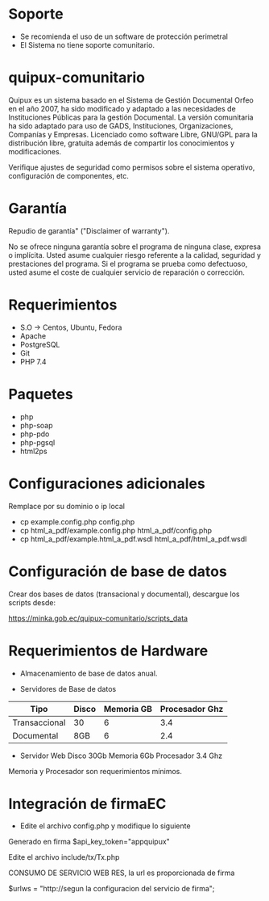 # Soporte

* Se recomienda el uso de un software de protección perimetral
* El Sistema no tiene soporte comunitario.

# quipux-comunitario

Quipux es un sistema basado en el Sistema de Gestión Documental Orfeo en el año 2007, ha sido modificado y adaptado a las necesidades de Instituciones Públicas para la gestión Documental.
La versión comunitaria ha sido adaptado para uso de GADS, Instituciones, Organizaciones, Companías y Empresas.
Licenciado como software Libre, GNU/GPL para la distribución libre, gratuita además de compartir los conocimientos y modificaciones.

Verifique ajustes de seguridad como permisos sobre el sistema operativo, configuración de componentes, etc.

# Garantía

Repudio de garantía" ("Disclaimer of warranty").

No se ofrece ninguna garantía sobre el programa de ninguna clase, expresa o implícita. Usted asume cualquier riesgo referente a la calidad, seguridad y prestaciones del programa. Si el programa se prueba como defectuoso, usted asume el coste de cualquier servicio de reparación o corrección.

# Requerimientos
* S.O -> Centos, Ubuntu, Fedora
* Apache
* PostgreSQL
* Git
* PHP 7.4

# Paquetes
* php
* php-soap
* php-pdo
* php-pgsql
* html2ps

# Configuraciones adicionales

Remplace por su dominio o ip local


* cp example.config.php config.php
* cp html_a_pdf/example.config.php html_a_pdf/config.php
* cp html_a_pdf/example.html_a_pdf.wsdl html_a_pdf/html_a_pdf.wsdl

# Configuración de base de datos

Crear dos bases de datos (transacional y documental), descargue los scripts desde:

https://minka.gob.ec/quipux-comunitario/scripts_data


# Requerimientos de Hardware
* Almacenamiento de base de datos anual.

* Servidores de Base de datos

| Tipo | Disco | Memoria GB | Procesador Ghz |
| ------ | ------ | ------ | ------ |
| Transaccional | 30 | 6 | 3.4 | 
| Documental | 8GB | 6 | 2.4 | 

* Servidor Web
Disco 30Gb
Memoria 6Gb
Procesador 3.4 Ghz


Memoria y Procesador son requerimientos mínimos.

# Integración de firmaEC
* Edite el archivo config.php y modifique lo siguiente

Generado en firma
$api_key_token="appquipux"

Edite el archivo include/tx/Tx.php

CONSUMO DE SERVICIO WEB RES, la url es proporcionada de firma

$urlws = "http://segun la configuracion del servicio de firma";


